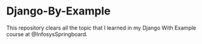 # Django-By-Example
This repository clears all the topic that I learned in my Django With Example course at @InfosysSpringboard.
